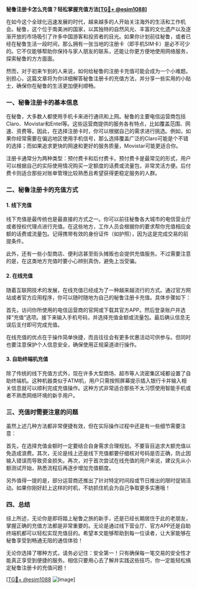 **秘鲁注册卡怎么充值？轻松掌握充值方法[[TG💪+ @esim1088](https://t.me/s/esim1088)]**

在如今这个全球化迅速发展的时代，越来越多的人开始关注海外的生活和工作机会。秘鲁，这个位于南美洲的国家，以其独特的自然风光、丰富的文化遗产以及逐渐开放的市场吸引了许多中国游客和投资者的目光。如果你计划前往秘鲁，或者已经在秘鲁生活一段时间，那么拥有一张当地的注册卡（即手机SIM卡）是必不可少的。它不仅能够帮助你保持与家人朋友的联系，还能让你更方便地使用网络服务，探索秘鲁的方方面面。

然而，对于初来乍到的人来说，如何给秘鲁的注册卡充值可能会成为一个小难题。别担心，这篇文章将为你详细解答秘鲁注册卡的充值方法，并分享一些实用的小贴士，确保你在秘鲁的生活更加便利顺畅。

### 一、秘鲁注册卡的基本信息

在秘鲁，大多数人都使用手机卡来进行通讯和上网。秘鲁的主要电信运营商包括Claro、Movistar和Entel等。这些运营商提供的服务各有特点，比如覆盖范围、网速、资费等。因此，在选择注册卡时，你可以根据自己的需求进行挑选。例如，如果你经常需要在偏远地区使用手机信号，那么选择覆盖广泛的Claro可能是个不错的选择；而如果追求更快的网速和更好的服务质量，Movistar可能更适合你。

注册卡通常分为两种类型：预付费卡和后付费卡。预付费卡是最常见的形式，用户可以根据自己的实际使用情况购买一定额度的话费或流量包，非常灵活方便。后付费卡则适合那些对账单管理比较熟悉且希望获得更稳定服务的人群。

### 二、秘鲁注册卡的充值方式

#### 1. 线下充值

线下充值是最传统也是最直接的方式之一。你可以前往秘鲁各大城市的电信营业厅或者授权代理点进行充值。在这些地方，工作人员会根据你的要求帮你充值相应金额的话费或流量包。记得携带有效的身份证件（如护照），因为这是完成交易的前提条件。

此外，还有一些小型商店、便利店甚至街头摊贩也会提供充值服务。不过需要注意的是，在这类地方充值时要小心辨别真伪，避免上当受骗。

#### 2. 在线充值

随着互联网技术的发展，在线充值已经成为了一种越来越流行的方式。通过官方网站或者官方应用程序，你可以随时随地为自己的秘鲁注册卡充值。具体步骤如下：

首先，访问你所使用的电信运营商的官网或下载其官方APP。然后登录账户并选择“充值”选项。接下来输入手机号码，并选择充值金额或流量包。最后确认信息无误后支付即可完成充值。

在线充值的优点在于操作简单快捷，而且往往会有更多优惠活动可供参与。但同时也要注意保护个人信息安全，确保使用正规渠道进行操作。

#### 3. 自助终端机充值

除了传统的线下充值方式外，现在许多大型商场、超市等人流密集区域都设置了自助终端机。这种机器类似于ATM机，用户只需按照屏幕提示插入银行卡并输入相关信息就可以顺利完成充值操作。这种方式非常适合那些不太习惯使用智能手机或者不熟悉网络环境的新手用户。

### 三、充值时需要注意的问题

虽然上述几种方法都非常便捷有效，但在实际操作过程中还是有一些细节需要注意：

首先，在选择充值金额时一定要结合自身需求合理规划。不要盲目追求大额充值以免造成浪费。其次，无论是线上还是线下充值都要仔细核对号码是否正确，防止因输入错误而导致资金损失。再次，对于首次尝试在线充值的用户来说，建议先从小额测试开始，熟悉流程后再逐步增加充值额度。

另外值得一提的是，部分运营商还推出了针对特定时间段或节日推出的限时促销活动。如果你刚好赶上这样的时机，不妨抓住机会为自己争取更多实惠哦！

### 四、总结

综上所述，无论你是即将踏上秘鲁之旅的新手，还是已经长期居住于此的老朋友，掌握正确的充值方法都是非常重要的。无论是通过线下营业厅、官方APP还是自助终端机都可以轻松实现充值目的。希望本文能够帮助到每一位读者，让大家能够在秘鲁享受到畅通无阻的通信体验！

无论你选择了哪种方式，请务必记住：安全第一！只有确保每一笔交易的安全性才能真正享受到便捷的服务。相信只要用心去了解并实践这些技巧，你一定能轻松搞定秘鲁注册卡的充值问题！

[[TG💪+ @esim1088](https://t.me/s/esim1088) ![Image](https://i.postimg.cc/4NQfJmqS/Snipaste-2025-05-13-00-14-12.png)]